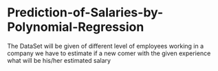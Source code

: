 # Prediction-of-Salaries-by-Polynomial-Regression
The DataSet will be given of different level of employees working in a company we have to estimate if a new comer with the given experience what will be his/her estimated salary
